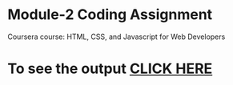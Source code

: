 # Module-2 Coding Assignment

Coursera course: HTML, CSS, and Javascript for Web Developers

# To see the output [CLICK HERE](https://mahdood.github.io/Coursera-HTML-CSS-and-JavaScript-for-Web-Developers-/Assignments/module_3_solution/index.html)
